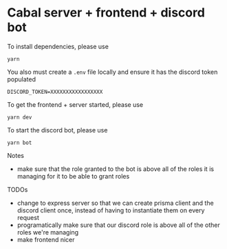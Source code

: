 # Cabal server + frontend + discord bot

To install dependencies, please use

```
yarn
```

You also must create a `.env` file locally and ensure it has the discord token populated

```
DISCORD_TOKEN=XXXXXXXXXXXXXXXXX
```

To get the frontend + server started, please use

```
yarn dev
```

To start the discord bot, please use

```
yarn bot
```

Notes
* make sure that the role granted to the bot is above all of the roles it is managing for it to be able to grant roles

TODOs
* change to express server so that we can create prisma client and the discord client once, instead of having to instantiate them on every request
* programatically make sure that our discord role is above all of the other roles we're managing
* make frontend nicer
 